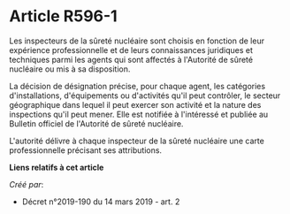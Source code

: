 # Article R596-1

Les inspecteurs de la sûreté nucléaire sont choisis en fonction de leur expérience professionnelle et de leurs connaissances
juridiques et techniques parmi les agents qui sont affectés à l'Autorité de sûreté nucléaire ou mis à sa disposition.

La décision de désignation précise, pour chaque agent, les catégories d'installations, d'équipements ou d'activités qu'il
peut contrôler, le secteur géographique dans lequel il peut exercer son activité et la nature des inspections qu'il peut
mener. Elle est notifiée à l'intéressé et publiée au Bulletin officiel de l'Autorité de sûreté nucléaire.

L'autorité délivre à chaque inspecteur de la sûreté nucléaire une carte professionnelle précisant ses attributions.

**Liens relatifs à cet article**

_Créé par_:

  - Décret n°2019-190 du 14 mars 2019 - art. 2
